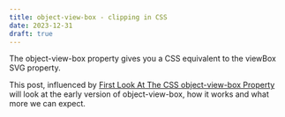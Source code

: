 ```yaml
---
title: object-view-box - clipping in CSS
date: 2023-12-31
draft: true
---
```


The object-view-box property gives you a CSS equivalent to the viewBox SVG property.

This post, influenced by [First Look At The CSS object-view-box Property](https://ishadeed.com/article/css-object-view-box/) will look at the early version of object-view-box, how it works and what more we can expect.

